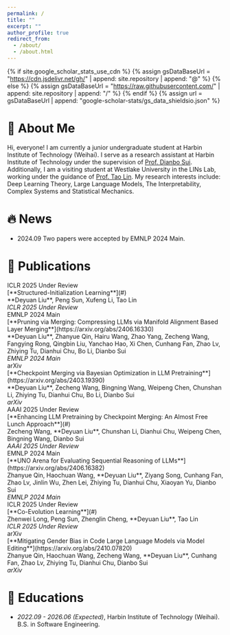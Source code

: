 ```yaml
---
permalink: /
title: ""
excerpt: ""
author_profile: true
redirect_from: 
  - /about/
  - /about.html
---
```


{% if site.google_scholar_stats_use_cdn %}
{% assign gsDataBaseUrl = "https://cdn.jsdelivr.net/gh/" | append: site.repository | append: "@" %}
{% else %}
{% assign gsDataBaseUrl = "https://raw.githubusercontent.com/" | append: site.repository | append: "/" %}
{% endif %}
{% assign url = gsDataBaseUrl | append: "google-scholar-stats/gs_data_shieldsio.json" %}

<span class='anchor' id='about-me'></span>
# 👋 About Me
Hi, everyone! I am currently a junior undergraduate student at Harbin Institute of Technology (Weihai). I serve as a research assistant at Harbin Institute of Technology under the supervision of [Prof. Dianbo Sui](https://scholar.google.com/citations?user=yi639zEAAAAJ&hl=en). Additionally, I am a visiting student at Westlake University in the LINs Lab, working under the guidance of [Prof. Tao Lin](https://scholar.google.com/citations?user=yi639zEAAAAJ&hl=en). My research interests include: Deep Learning Theory, Large Language Models, The Interpretability, Complex Systems and Statistical Mechanics.

# 🔥 News
- 2024.09 Two papers were accepted by EMNLP 2024 Main.

# 📝 Publications 

<div class='paper-box'>
  <div class='paper-box-image'>
    <div>
      <div class="badge">ICLR 2025 Under Review</div>
    </div>
  </div>
  <div class='paper-box-text' markdown="1">
    [**Structured-Initialization Learning**](#)<br>
    **Deyuan Liu**, Peng Sun, Xufeng Li, Tao Lin<br>
    <em>ICLR 2025 Under Review</em>
  </div>
</div>

<div class='paper-box'>
  <div class='paper-box-image'>
    <div>
      <div class="badge">EMNLP 2024 Main</div>
    </div>
  </div>
  <div class='paper-box-text' markdown="1">
    [**Pruning via Merging: Compressing LLMs via Manifold Alignment Based Layer Merging**](https://arxiv.org/abs/2406.16330)<br>
    **Deyuan Liu**, Zhanyue Qin, Hairu Wang, Zhao Yang, Zecheng Wang, Fangying Rong, Qingbin Liu, Yanchao Hao, Xi Chen, Cunhang Fan, Zhao Lv, Zhiying Tu, Dianhui Chu, Bo Li, Dianbo Sui<br>
    <em>EMNLP 2024 Main</em>
  </div>
</div>

<div class='paper-box'>
  <div class='paper-box-image'>
    <div>
      <div class="badge">arXiv</div>
    </div>
  </div>
  <div class='paper-box-text' markdown="1">
    [**Checkpoint Merging via Bayesian Optimization in LLM Pretraining**](https://arxiv.org/abs/2403.19390)<br>
    **Deyuan Liu**, Zecheng Wang, Bingning Wang, Weipeng Chen, Chunshan Li, Zhiying Tu, Dianhui Chu, Bo Li, Dianbo Sui<br>
    <em>arXiv</em>
  </div>
</div>

<div class='paper-box'>
  <div class='paper-box-image'>
    <div>
      <div class="badge">AAAI 2025 Under Review</div>
    </div>
  </div>
  <div class='paper-box-text' markdown="1">
    [**Enhancing LLM Pretraining by Checkpoint Merging: An Almost Free Lunch Approach**](#)<br>
    Zecheng Wang, **Deyuan Liu**, Chunshan Li, Dianhui Chu, Weipeng Chen, Bingning Wang, Dianbo Sui<br>
    <em>AAAI 2025 Under Review</em>
  </div>
</div>

<div class='paper-box'>
  <div class='paper-box-image'>
    <div>
      <div class="badge">EMNLP 2024 Main</div>
    </div>
  </div>
  <div class='paper-box-text' markdown="1">
    [**UNO Arena for Evaluating Sequential Reasoning of LLMs**](https://arxiv.org/abs/2406.16382)<br>
    Zhanyue Qin, Haochuan Wang, **Deyuan Liu**, Ziyang Song, Cunhang Fan, Zhao Lv, Jinlin Wu, Zhen Lei, Zhiying Tu, Dianhui Chu, Xiaoyan Yu, Dianbo Sui<br>
    <em>EMNLP 2024 Main</em>
  </div>
</div>

<div class='paper-box'>
  <div class='paper-box-image'>
    <div>
      <div class="badge">ICLR 2025 Under Review</div>
    </div>
  </div>
  <div class='paper-box-text' markdown="1">
    [**Co-Evolution Learning**](#)<br>
    Zhenwei Long, Peng Sun, Zhenglin Cheng, **Deyuan Liu**, Tao Lin<br>
    <em>ICLR 2025 Under Review</em>
  </div>
</div>

<div class='paper-box'>
  <div class='paper-box-image'>
    <div>
      <div class="badge">arXiv</div>
    </div>
  </div>
  <div class='paper-box-text' markdown="1">
    [**Mitigating Gender Bias in Code Large Language Models via Model Editing**](https://arxiv.org/abs/2410.07820)<br>
    Zhanyue Qin, Haochuan Wang, Zecheng Wang, **Deyuan Liu**, Cunhang Fan, Zhao Lv, Zhiying Tu, Dianhui Chu, Dianbo Sui<br>
    <em>arXiv</em>
  </div>
</div>

# 📖 Educations
- *2022.09 - 2026.06 (Expected)*, Harbin Institute of Technology (Weihai). B.S. in Software Engineering.

